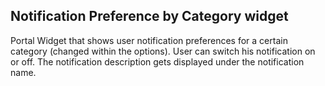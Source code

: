 ## Notification Preference by Category widget

Portal Widget that shows user notification preferences for a certain category (changed within the options). User can switch his notification on or off. The notification description gets displayed under the notification name.